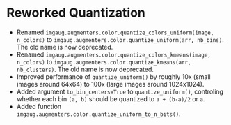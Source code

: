 # Reworked Quantization

* Renamed `imgaug.augmenters.color.quantize_colors_uniform(image, n_colors)`
  to `imgaug.augmenters.color.quantize_uniform(arr, nb_bins)`. The old name
  is now deprecated.
* Renamed `imgaug.augmenters.color.quantize_colors_kmeans(image, n_colors)`
  to `imgaug.augmenters.color.quantize_kmeans(arr, nb_clusters)`. The old name
  is now deprecated.
* Improved performance of `quantize_uniform()` by roughly 10x (small images
  around 64x64) to 100x (large images around 1024x1024).
* Added argument `to_bin_centers=True` to `quantize_uniform()`, controling
  whether each bin `(a, b)` should be quantized to `a + (b-a)/2` or `a`.
* Added function `imgaug.augmenters.color.quantize_uniform_to_n_bits()`.
